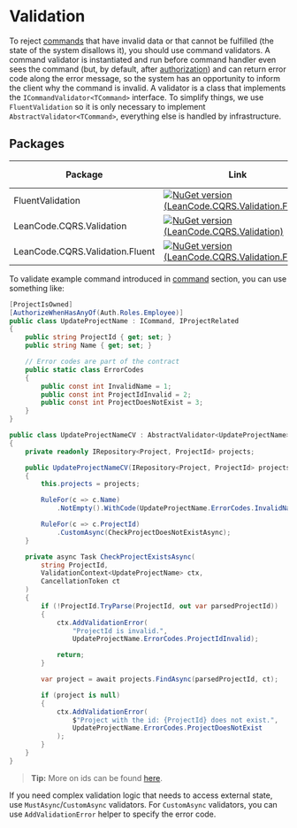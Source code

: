# Validation

To reject [commands] that have invalid data or that cannot be fulfilled (the state of the system disallows it), you should use command validators. A command validator is instantiated and run before command handler even sees the command (but, by default, after [authorization]) and can return error code along the error message, so the system has an opportunity to inform the client why the command is invalid. A validator is a class that implements the `ICommandValidator<TCommand>` interface. To simplify things, we use `FluentValidation` so it is only necessary to implement `AbstractValidator<TCommand>`, everything else is handled by infrastructure.

## Packages

| Package | Link | Application in section |
| --- | ----------- | ----------- |
| FluentValidation | [![NuGet version (LeanCode.CQRS.Validation.Fluent)](https://img.shields.io/nuget/vpre/FluentValidation.svg?style=flat-square)](https://www.nuget.org/packages/FluentValidation/11.8.0/) | Validation |
| LeanCode.CQRS.Validation | [![NuGet version (LeanCode.CQRS.Validation)](https://img.shields.io/nuget/vpre/LeanCode.CQRS.Validation.svg?style=flat-square)](https://www.nuget.org/packages/LeanCode.CQRS.Validation/8.0.2260-preview/) | `ICommandValidator` |
| LeanCode.CQRS.Validation.Fluent | [![NuGet version (LeanCode.CQRS.Validation.Fluent)](https://img.shields.io/nuget/vpre/LeanCode.CQRS.Validation.Fluent.svg?style=flat-square)](https://www.nuget.org/packages/LeanCode.CQRS.Validation.Fluent/8.0.2260-preview/) | `AbstractValidator` |

To validate example command introduced in [command] section, you can use something like:

```csharp
[ProjectIsOwned]
[AuthorizeWhenHasAnyOf(Auth.Roles.Employee)]
public class UpdateProjectName : ICommand, IProjectRelated
{
    public string ProjectId { get; set; }
    public string Name { get; set; }

    // Error codes are part of the contract
    public static class ErrorCodes
    {
        public const int InvalidName = 1;
        public const int ProjectIdInvalid = 2;
        public const int ProjectDoesNotExist = 3;
    }
}

public class UpdateProjectNameCV : AbstractValidator<UpdateProjectName>
{
    private readonly IRepository<Project, ProjectId> projects;

    public UpdateProjectNameCV(IRepository<Project, ProjectId> projects)
    {
        this.projects = projects;

        RuleFor(c => c.Name)
            .NotEmpty().WithCode(UpdateProjectName.ErrorCodes.InvalidName);

        RuleFor(c => c.ProjectId)
            .CustomAsync(CheckProjectDoesNotExistAsync);
    }

    private async Task CheckProjectExistsAsync(
        string ProjectId,
        ValidationContext<UpdateProjectName> ctx,
        CancellationToken ct
    )
    {
        if (!ProjectId.TryParse(ProjectId, out var parsedProjectId))
        {
            ctx.AddValidationError(
                "ProjectId is invalid.",
                UpdateProjectName.ErrorCodes.ProjectIdInvalid);

            return;
        }

        var project = await projects.FindAsync(parsedProjectId, ct);

        if (project is null)
        {
            ctx.AddValidationError(
                $"Project with the id: {ProjectId} does not exist.",
                UpdateProjectName.ErrorCodes.ProjectDoesNotExist
            );
        }
    }
}
```

> **Tip:** More on ids can be found [here](../../domain/id/index.md).

If you need complex validation logic that needs to access external state, use `MustAsync`/`CustomAsync` validators. For `CustomAsync` validators, you can use `AddValidationError` helper to specify the error code.

[commands]: ../command/index.md
[command]: ../command/index.md
[authorization]: ../authorization/index.md
